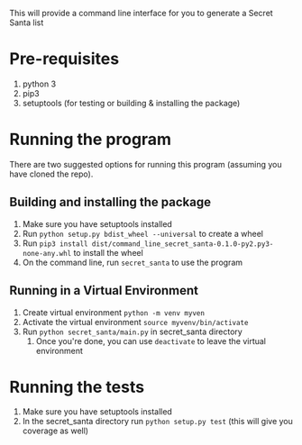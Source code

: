 This will provide a command line interface for you to generate a Secret Santa list

# Pre-requisites
1. python 3
1. pip3
1. setuptools (for testing or building & installing the package)

# Running the program
There are two suggested options for running this program (assuming you have cloned the repo).

## Building and installing the package
1. Make sure you have setuptools installed
1. Run `python setup.py bdist_wheel --universal` to create a wheel
1. Run `pip3 install dist/command_line_secret_santa-0.1.0-py2.py3-none-any.whl` to install the wheel
1. On the command line, run `secret_santa` to use the program

## Running in a Virtual Environment
1. Create virtual environment `python -m venv myven`
1. Activate the virtual environment `source myvenv/bin/activate`
1. Run `python secret_santa/main.py` in secret_santa directory
    1. Once you're done, you can use `deactivate` to leave the virtual environment

# Running the tests
1. Make sure you have setuptools installed
1. In the secret_santa directory run `python setup.py test` (this will give you coverage as well)
